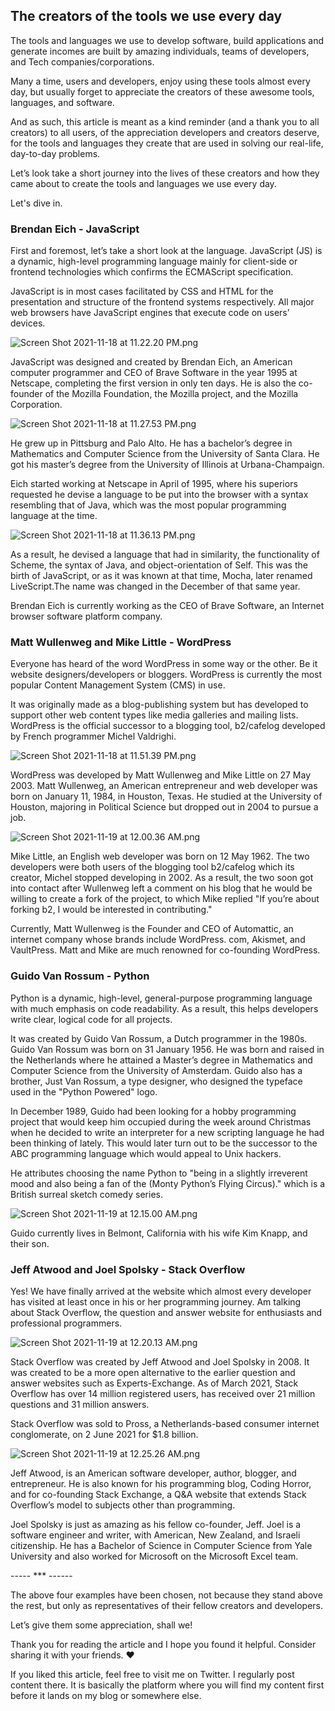 ## The creators of the tools we use every day


The tools and languages we use to develop software, build applications and generate incomes are built by amazing individuals, teams of developers, and Tech companies/corporations. 

Many a time, users and developers, enjoy using these tools almost every day, but usually forget to appreciate the creators of these awesome tools, languages, and software.

And as such, this article is meant as a kind reminder (and a thank you to all creators) to all users, of the appreciation developers and creators deserve, for the tools and languages they create that are used in solving our real-life, day-to-day problems. 

Let’s look take a short journey into the lives of these creators and how they came about to create the tools and languages we use every day. 

Let's dive in.


### Brendan Eich - JavaScript


First and foremost, let’s take a short look at the language. JavaScript (JS) is a dynamic, high-level programming language mainly for client-side or frontend technologies which confirms the ECMAScript specification. 

JavaScript is in most cases facilitated by CSS and HTML for the presentation and structure of the frontend systems respectively.
All major web browsers have JavaScript engines that execute code on users’ devices.

![Screen Shot 2021-11-18 at 11.22.20 PM.png](https://cdn.hashnode.com/res/hashnode/image/upload/v1637266987618/rebrKUgC7.png)

JavaScript was designed and created by Brendan Eich, an American computer programmer and CEO of Brave Software in the year 1995 at Netscape, completing the first version in only ten days. He is also the co-founder of the Mozilla Foundation, the Mozilla project, and the Mozilla Corporation.

![Screen Shot 2021-11-18 at 11.27.53 PM.png](https://cdn.hashnode.com/res/hashnode/image/upload/v1637267597673/2nmYir3cb.png)

He grew up in Pittsburg and Palo Alto. He has a bachelor’s degree in Mathematics and Computer Science from the University of Santa Clara. He got his master’s degree from the University of Illinois at Urbana-Champaign.

Eich started working at Netscape in April of 1995, where his superiors requested he devise a language to be put into the browser with a syntax resembling that of Java, which was the most popular programming language at the time. 

![Screen Shot 2021-11-18 at 11.36.13 PM.png](https://cdn.hashnode.com/res/hashnode/image/upload/v1637267903118/XrldedUM_.png)

As a result, he devised a language that had in similarity, the functionality of Scheme, the syntax of Java, and object-orientation of Self. This was the birth of JavaScript, or as it was known at that time, Mocha, later renamed LiveScript.The name was changed in the December of that same year. 

Brendan Eich is currently working as the CEO of Brave Software, an Internet browser software platform company.


###  Matt Wullenweg and Mike Little - WordPress


Everyone has heard of the word WordPress in some way or the other. Be it website designers/developers or bloggers. WordPress is currently the most popular Content Management System (CMS) in use.

It was originally made as a blog-publishing system but has developed to support other web content types like media galleries and mailing lists. WordPress is the official successor to a blogging tool, b2/cafelog developed by French programmer Michel Valdrighi.


![Screen Shot 2021-11-18 at 11.51.39 PM.png](https://cdn.hashnode.com/res/hashnode/image/upload/v1637268714479/3D6wHjzY9.png)

WordPress was developed by Matt Wullenweg and Mike Little on 27 May 2003. Matt Wullenweg, an American entrepreneur and web developer was born on January 11, 1984, in Houston, Texas. He studied at the University of Houston, majoring in Political Science but dropped out in 2004 to pursue a job.


![Screen Shot 2021-11-19 at 12.00.36 AM.png](https://cdn.hashnode.com/res/hashnode/image/upload/v1637269258874/Y2exrgQB3.png)

Mike Little, an English web developer was born on 12 May 1962.  The two developers were both users of the blogging tool b2/cafelog which its creator, Michel stopped developing in 2002. As a result, the two soon got into contact after Wullenweg left a comment on his blog that he would be willing to create a fork of the project, to which Mike replied "If you’re about forking b2, I would be interested in contributing."

Currently, Matt Wullenweg is the Founder and CEO of Automattic, an internet company whose brands include WordPress. com, Akismet, and VaultPress. Matt and Mike are much renowned for co-founding WordPress.


###  Guido Van Rossum - Python


Python is a dynamic, high-level, general-purpose programming language with much emphasis on code readability.  As a result, this helps developers write clear, logical code for all projects.

It was created by Guido Van Rossum, a Dutch programmer in the 1980s. Guido Van Rossum was born on 31 January 1956. He was born and raised in the Netherlands where he attained a Master’s degree in Mathematics and Computer Science from the University of Amsterdam. Guido also has a brother, Just Van Rossum, a type designer, who designed the typeface used in the "Python Powered" logo. 

In December 1989, Guido had been looking for a hobby programming project that would keep him occupied during the week around Christmas when he decided to write an interpreter for a new scripting language he had been thinking of lately. This would later turn out to be the successor to the ABC programming language which would appeal to Unix hackers.

He attributes choosing the name Python to "being in a slightly irreverent mood and also being a fan of the (Monty Python’s Flying Circus)." which is a British surreal sketch comedy series.

![Screen Shot 2021-11-19 at 12.15.00 AM.png](https://cdn.hashnode.com/res/hashnode/image/upload/v1637270193843/nVjMW2Gj4.png)

Guido currently lives in Belmont, California with his wife Kim Knapp, and their son.


###  Jeff Atwood and Joel Spolsky - Stack Overflow


Yes! We have finally arrived at the website which almost every developer has visited at least once in his or her programming journey. Am talking about Stack Overflow, the question and answer website for enthusiasts and professional programmers.

![Screen Shot 2021-11-19 at 12.20.13 AM.png](https://cdn.hashnode.com/res/hashnode/image/upload/v1637270434567/IBZM-J__K.png)

Stack Overflow was created by Jeff Atwood and Joel Spolsky in 2008. It was created to be a more open alternative to the earlier question and answer websites such as Experts-Exchange. As of March 2021, Stack Overflow has over 14 million registered users, has received over 21 million questions and 31 million answers.

Stack Overflow was sold to Pross, a Netherlands-based consumer internet conglomerate, on 2 June 2021 for $1.8 billion.

![Screen Shot 2021-11-19 at 12.25.26 AM.png](https://cdn.hashnode.com/res/hashnode/image/upload/v1637270758805/p7a-9WB30.png)

Jeff Atwood, is an American software developer, author, blogger, and entrepreneur. He is also known for his programming blog, Coding Horror, and for co-founding Stack Exchange, a Q&A website that extends Stack Overflow’s model to subjects other than programming.  

Joel Spolsky is just as amazing as his fellow co-founder, Jeff. Joel is a software engineer and writer, with American, New Zealand, and Israeli citizenship. He has a Bachelor of Science in Computer Science from Yale University and also worked for Microsoft on the Microsoft Excel team.
 

----- *** ------

The above four examples have been chosen, not because they stand above the rest, but only as representatives of their fellow creators and developers.

Let’s give them some appreciation, shall we!

Thank you for reading the article and I hope you found it helpful. Consider sharing it with your friends. ❤️

If you liked this article, feel free to visit me on Twitter. I regularly post content there. It is basically the platform where you will find my content first before it lands on my blog or somewhere else.


